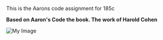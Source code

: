 This is the Aarons code assignment for 185c

<b> Based on Aaron's Code the book. The work of Harold Cohen </b>


![My Image](https://github.com/zuesmajor/origin/master/aaron.gif)
